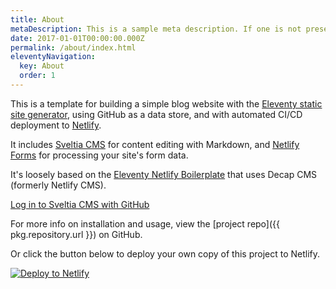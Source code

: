 ```yaml
---
title: About
metaDescription: This is a sample meta description. If one is not present in your page/post's front matter, the default metadata.description will be used instead.
date: 2017-01-01T00:00:00.000Z
permalink: /about/index.html
eleventyNavigation:
  key: About
  order: 1
---
```

This is a template for building a simple blog website with the [Eleventy static site generator](https://www.11ty.dev), using GitHub as a data store, and with automated CI/CD deployment to [Netlify](https://www.netlify.com).

It includes [Sveltia CMS](https://github.com/sveltia/sveltia-cms) for content editing with Markdown, and [Netlify Forms](https://www.netlify.com/docs/form-handling) for processing your site's form data.

It's loosely based on the [Eleventy Netlify Boilerplate](https://github.com/danurbanowicz/eleventy-netlify-boilerplate) that uses Decap CMS (formerly Netlify CMS).

[Log in to Sveltia CMS with GitHub](/admin/)

For more info on installation and usage, view the [project repo]({{ pkg.repository.url }}) on GitHub.

Or click the button below to deploy your own copy of this project to Netlify.

[![Deploy to Netlify](https://www.netlify.com/img/deploy/button.svg)](https://app.netlify.com/start/deploy?repository=https://github.com/danurbanowicz/eleventy-sveltia-cms-starter&stack=cms)